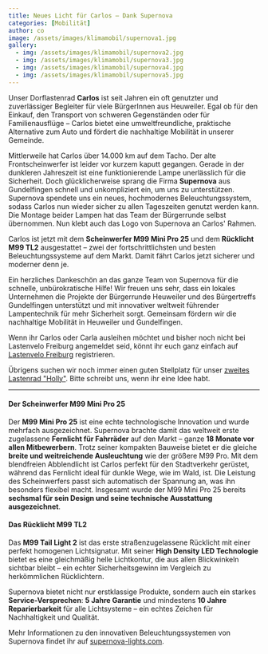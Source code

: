 ```yaml
---
title: Neues Licht für Carlos – Dank Supernova
categories: [Mobilität]
author: co
image: /assets/images/klimamobil/supernova1.jpg
gallery:
  - img: /assets/images/klimamobil/supernova2.jpg
  - img: /assets/images/klimamobil/supernova3.jpg
  - img: /assets/images/klimamobil/supernova4.jpg
  - img: /assets/images/klimamobil/supernova5.jpg
---
```


Unser Dorflastenrad **Carlos** ist seit Jahren ein oft genutzter und zuverlässiger Begleiter für viele BürgerInnen aus Heuweiler. Egal ob für den Einkauf, den Transport von schweren Gegenständen oder für Familienausflüge – Carlos bietet eine umweltfreundliche, praktische Alternative zum Auto und fördert die nachhaltige Mobilität in unserer Gemeinde.

Mittlerweile hat Carlos über 14.000 km auf dem Tacho. Der alte Frontscheinwerfer ist leider vor kurzem kaputt gegangen. Gerade in der dunkleren Jahreszeit ist eine funktionierende Lampe unerlässlich für die Sicherheit. Doch glücklicherweise sprang die Firma **Supernova** aus Gundelfingen schnell und unkompliziert ein, um uns zu unterstützen. Supernova spendete uns ein neues, hochmodernes Beleuchtungssystem, sodass Carlos nun wieder sicher zu allen Tageszeiten genutzt werden kann. Die Montage beider Lampen hat das Team der Bürgerrunde selbst übernommen. Nun klebt auch das Logo von Supernova an Carlos' Rahmen.

Carlos ist jetzt mit dem **Scheinwerfer M99 Mini Pro 25** und dem **Rücklicht M99 TL2** ausgestattet – zwei der fortschrittlichsten und besten Beleuchtungssysteme auf dem Markt. Damit fährt Carlos jetzt sicherer und moderner denn je.

Ein herzliches Dankeschön an das ganze Team von Supernova für die schnelle, unbürokratische Hilfe! Wir freuen uns sehr, dass ein lokales Unternehmen die Projekte der Bürgerrunde Heuweiler und des Bürgertreffs Gundelfingen unterstützt und mit innovativer weltweit führender Lampentechnik für mehr Sicherheit sorgt. Gemeinsam fördern wir die nachhaltige Mobilität in Heuweiler und Gundelfingen.

Wenn ihr Carlos oder Carla ausleihen möchtet und bisher noch nicht bei Lastenvelo Freiburg angemeldet seid, könnt ihr euch ganz einfach auf [Lastenvelo Freiburg](https://www.lastenvelofreiburg.de/) registrieren.

Übrigens suchen wir noch immer einen guten Stellplatz für unser [zweites Lastenrad "Holly"](/holly). Bitte schreibt uns, wenn ihr eine Idee habt.

---

#### Der Scheinwerfer M99 Mini Pro 25

Der **M99 Mini Pro 25** ist eine echte technologische Innovation und wurde mehrfach ausgezeichnet. Supernova brachte damit das weltweit erste zugelassene **Fernlicht für Fahrräder** auf den Markt – ganze **18 Monate vor allen Mitbewerbern**. Trotz seiner kompakten Bauweise bietet er die gleiche **breite und weitreichende Ausleuchtung** wie der größere M99 Pro. Mit dem blendfreien Abblendlicht ist Carlos perfekt für den Stadtverkehr gerüstet, während das Fernlicht ideal für dunkle Wege, wie im Wald, ist. Die Leistung des Scheinwerfers passt sich automatisch der Spannung an, was ihn besonders flexibel macht. Insgesamt wurde der M99 Mini Pro 25 bereits **sechsmal für sein Design und seine technische Ausstattung ausgezeichnet**.

#### Das Rücklicht M99 TL2

Das **M99 Tail Light 2** ist das erste straßenzugelassene Rücklicht mit einer perfekt homogenen Lichtsignatur. Mit seiner **High Density LED Technologie** bietet es eine gleichmäßig helle Lichtkontur, die aus allen Blickwinkeln sichtbar bleibt – ein echter Sicherheitsgewinn im Vergleich zu herkömmlichen Rücklichtern.

Supernova bietet nicht nur erstklassige Produkte, sondern auch ein starkes **Service-Versprechen**: **5 Jahre Garantie** und mindestens **10 Jahre Reparierbarkeit** für alle Lichtsysteme – ein echtes Zeichen für Nachhaltigkeit und Qualität.

Mehr Informationen zu den innovativen Beleuchtungssystemen von Supernova findet ihr auf [supernova-lights.com](https://supernova-lights.com/).
